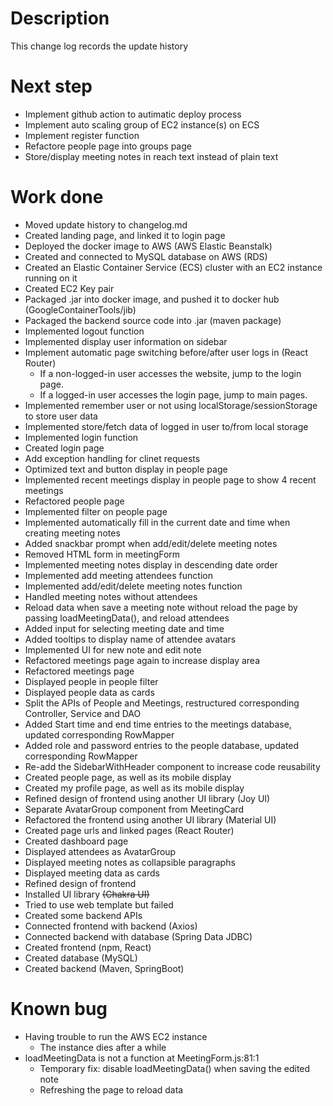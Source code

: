 # Description

This change log records the update history

# Next step

- Implement github action to autimatic deploy process
- Implement auto scaling group of EC2 instance(s) on ECS
- Implement register function
- Refactore people page into groups page
- Store/display meeting notes in reach text instead of plain text

# Work done

- Moved update history to changelog.md
- Created landing page, and linked it to login page
- Deployed the docker image to AWS (AWS Elastic Beanstalk)
- Created and connected to MySQL database on AWS (RDS)
- Created an Elastic Container Service (ECS) cluster with an EC2 instance running on it
- Created EC2 Key pair
- Packaged .jar into docker image, and pushed it to docker hub (GoogleContainerTools/jib)
- Packaged the backend source code into .jar (maven package)
- Implemented logout function
- Implemented display user information on sidebar
- Implement automatic page switching before/after user logs in (React Router)
  - If a non-logged-in user accesses the website, jump to the login page.
  - If a logged-in user accesses the login page, jump to main pages.
- Implemented remember user or not using localStorage/sessionStorage to store user data
- Implemented store/fetch data of logged in user to/from local storage
- Implemented login function
- Created login page
- Add exception handling for clinet requests
- Optimized text and button display in people page
- Implemented recent meetings display in people page to show 4 recent meetings
- Refactored people page
- Implemented filter on people page
- Implemented automatically fill in the current date and time when creating meeting notes
- Added snackbar prompt when add/edit/delete meeting notes
- Removed HTML form in meetingForm
- Implemented meeting notes display in descending date order
- Implemented add meeting attendees function
- Implemented add/edit/delete meeting notes function
- Handled meeting notes without attendees
- Reload data when save a meeting note without reload the page by passing loadMeetingData(), and reload attendees
- Added input for selecting meeting date and time
- Added tooltips to display name of attendee avatars
- Implemented UI for new note and edit note
- Refactored meetings page again to increase display area
- Refactored meetings page
- Displayed people in people filter 
- Displayed people data as cards
- Split the APIs of People and Meetings, restructured corresponding Controller, Service and DAO
- Added Start time and end time entries to the meetings database, updated corresponding RowMapper
- Added role and password entries to the people database, updated corresponding RowMapper
- Re-add the SidebarWithHeader component to increase code reusability
- Created people page, as well as its mobile display
- Created my profile page, as well as its mobile display
- Refined design of frontend using another UI library (Joy UI)
- Separate AvatarGroup component from MeetingCard
- Refactored the frontend using another UI library (Material UI)
- Created page urls and linked pages (React Router)
- Created dashboard page
- Displayed attendees as AvatarGroup
- Displayed meeting notes as collapsible paragraphs 
- Displayed meeting data as cards
- Refined design of frontend
- Installed UI library ~~(Chakra UI)~~
- Tried to use web template but failed
- Created some backend APIs
- Connected frontend with backend (Axios)
- Connected backend with database (Spring Data JDBC)
- Created frontend (npm, React)
- Created database (MySQL)
- Created backend (Maven, SpringBoot)


# Known bug
- Having trouble to run the AWS EC2 instance
  - The instance dies after a while
- loadMeetingData is not a function at MeetingForm.js:81:1
  - Temporary fix: disable loadMeetingData() when saving the edited note
  - Refreshing the page to reload data